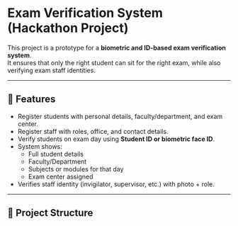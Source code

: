 # Exam Verification System (Hackathon Project)

This project is a prototype for a **biometric and ID-based exam verification system**.  
It ensures that only the right student can sit for the right exam, while also verifying exam staff identities.

---

## 📌 Features
- Register students with personal details, faculty/department, and exam center.
- Register staff with roles, office, and contact details.
- Verify students on exam day using **Student ID or biometric face ID**.
- System shows:
  - Full student details
  - Faculty/Department
  - Subjects or modules for that day
  - Exam center assigned
- Verifies staff identity (invigilator, supervisor, etc.) with photo + role.

---

## 📂 Project Structure
